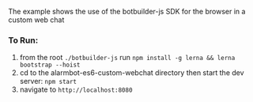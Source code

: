 The example shows the use of the botbuilder-js SDK for the browser in a custom web chat

### To Run:
1. from the root `./botbuilder-js` run `npm install -g lerna && lerna bootstrap --hoist`
2. cd to the alarmbot-es6-custom-webchat directory then start the dev server: `npm start`
2. navigate to `http://localhost:8080`